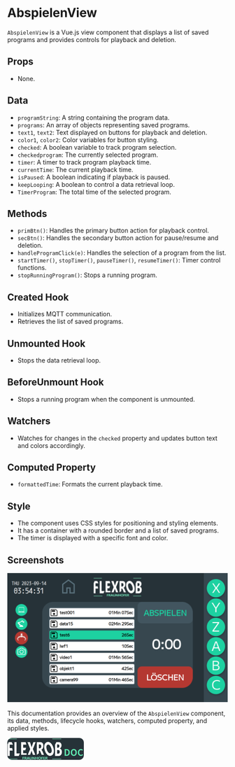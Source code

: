 # AbspielenView

`AbspielenView` is a Vue.js view component that displays a list of saved programs and provides controls for playback and deletion.

## Props

- None.

## Data

- `programString`: A string containing the program data.
- `programs`: An array of objects representing saved programs.
- `text1`, `text2`: Text displayed on buttons for playback and deletion.
- `color1`, `color2`: Color variables for button styling.
- `checked`: A boolean variable to track program selection.
- `checkedprogram`: The currently selected program.
- `timer`: A timer to track program playback time.
- `currentTime`: The current playback time.
- `isPaused`: A boolean indicating if playback is paused.
- `keepLooping`: A boolean to control a data retrieval loop.
- `TimerProgram`: The total time of the selected program.

## Methods

- `primBtn()`: Handles the primary button action for playback control.
- `secBtn()`: Handles the secondary button action for pause/resume and deletion.
- `handleProgramClick(e)`: Handles the selection of a program from the list.
- `startTimer()`, `stopTimer()`, `pauseTimer()`, `resumeTimer()`: Timer control functions.
- `stopRunningProgram()`: Stops a running program.

## Created Hook

- Initializes MQTT communication.
- Retrieves the list of saved programs.

## Unmounted Hook

- Stops the data retrieval loop.

## BeforeUnmount Hook

- Stops a running program when the component is unmounted.

## Watchers

- Watches for changes in the `checked` property and updates button text and colors accordingly.

## Computed Property

- `formattedTime`: Formats the current playback time.

## Style

- The component uses CSS styles for positioning and styling elements.
- It has a container with a rounded border and a list of saved programs.
- The timer is displayed with a specific font and color.

## Screenshots
![AbspielenView](../../assets/images/FlexRob%20Views/AbspielenView.PNG)


This documentation provides an overview of the `AbspielenView` component, its data, methods, lifecycle hooks, watchers, computed property, and applied styles.


[![Button Shield]][Shield]


<!---------------------------------------------------------------------------->

[Button Shield]: ../../assets/images/FlexRob%20Views/logo.png

[Shield]: https://ihebmrabet0.github.io/FlexRob_Doc

